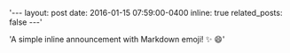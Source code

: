 '---
layout: post
date: 2016-01-15 07:59:00-0400
inline: true
related_posts: false
---'

'A simple inline announcement with Markdown emoji! :sparkles: :smile:'
